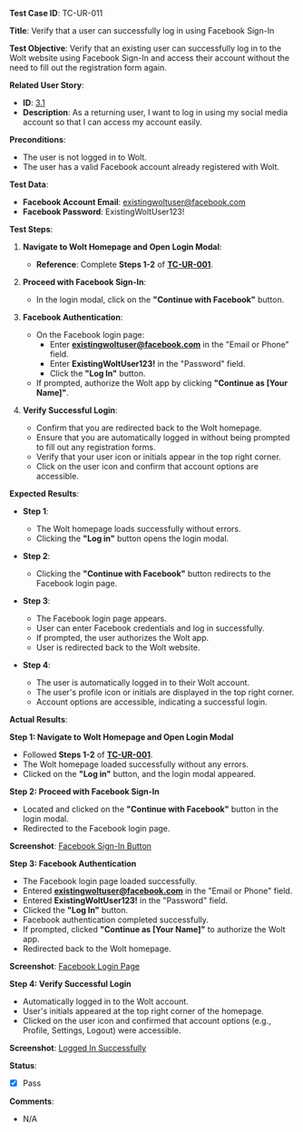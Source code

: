 **Test Case ID**: TC-UR-011

**Title**: Verify that a user can successfully log in using Facebook Sign-In

**Test Objective**: Verify that an existing user can successfully log in to the Wolt website using Facebook Sign-In and access their account without the need to fill out the registration form again.

**Related User Story**:

- **ID**: [3.1](../../../requirements/3_User_Stories.md#31-user-registration-and-login)
- **Description**: As a returning user, I want to log in using my social media account so that I can access my account easily.

**Preconditions**:

- The user is not logged in to Wolt.
- The user has a valid Facebook account already registered with Wolt.

**Test Data**:

- **Facebook Account Email**: existingwoltuser@facebook.com
- **Facebook Password**: ExistingWoltUser123!

**Test Steps**:

1. **Navigate to Wolt Homepage and Open Login Modal**:
   - **Reference**: Complete **Steps 1-2** of **[TC-UR-001](TC-UR-001_Successful_Email_Registration.md)**.

2. **Proceed with Facebook Sign-In**:
   - In the login modal, click on the **"Continue with Facebook"** button.

3. **Facebook Authentication**:
   - On the Facebook login page:
     - Enter **existingwoltuser@facebook.com** in the "Email or Phone" field.
     - Enter **ExistingWoltUser123!** in the "Password" field.
     - Click the **"Log In"** button.
   - If prompted, authorize the Wolt app by clicking **"Continue as [Your Name]"**.

4. **Verify Successful Login**:
   - Confirm that you are redirected back to the Wolt homepage.
   - Ensure that you are automatically logged in without being prompted to fill out any registration forms.
   - Verify that your user icon or initials appear in the top right corner.
   - Click on the user icon and confirm that account options are accessible.

**Expected Results**:

- **Step 1**:
  - The Wolt homepage loads successfully without errors.
  - Clicking the **"Log in"** button opens the login modal.

- **Step 2**:
  - Clicking the **"Continue with Facebook"** button redirects to the Facebook login page.

- **Step 3**:
  - The Facebook login page appears.
  - User can enter Facebook credentials and log in successfully.
  - If prompted, the user authorizes the Wolt app.
  - User is redirected back to the Wolt website.

- **Step 4**:
  - The user is automatically logged in to their Wolt account.
  - The user's profile icon or initials are displayed in the top right corner.
  - Account options are accessible, indicating a successful login.

**Actual Results**:

**Step 1: Navigate to Wolt Homepage and Open Login Modal**

- Followed **Steps 1-2** of **[TC-UR-001](TC-UR-001_Successful_Email_Registration.md)**.
- The Wolt homepage loaded successfully without any errors.
- Clicked on the **"Log in"** button, and the login modal appeared.

**Step 2: Proceed with Facebook Sign-In**

- Located and clicked on the **"Continue with Facebook"** button in the login modal.
- Redirected to the Facebook login page.

**Screenshot**: [Facebook Sign-In Button](../../images/TC-UR-011/TC-UR-011_Facebook_Signin_Button.png)

**Step 3: Facebook Authentication**

- The Facebook login page loaded successfully.
- Entered **existingwoltuser@facebook.com** in the "Email or Phone" field.
- Entered **ExistingWoltUser123!** in the "Password" field.
- Clicked the **"Log In"** button.
- Facebook authentication completed successfully.
- If prompted, clicked **"Continue as [Your Name]"** to authorize the Wolt app.
- Redirected back to the Wolt homepage.

**Screenshot**: [Facebook Login Page](../../images/TC-UR-011/TC-UR-011_Facebook_Login_Page.png)

**Step 4: Verify Successful Login**

- Automatically logged in to the Wolt account.
- User's initials appeared at the top right corner of the homepage.
- Clicked on the user icon and confirmed that account options (e.g., Profile, Settings, Logout) were accessible.

**Screenshot**: [Logged In Successfully](../../images/TC-UR-011/TC-UR-011_Logged_In.png)

**Status**:

- [X] Pass

**Comments**:

- N/A